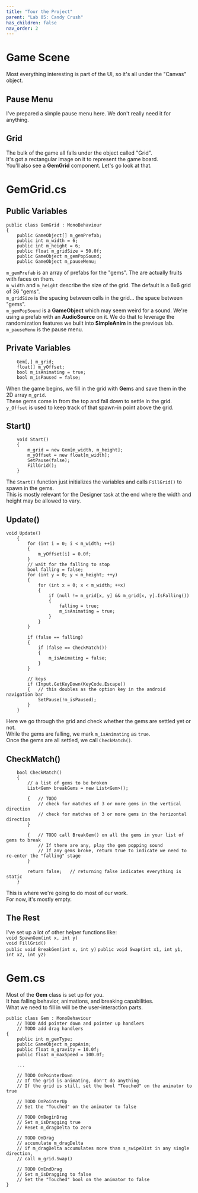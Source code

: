 ```yaml
---
title: "Tour the Project"
parent: "Lab 05: Candy Crush"
has_children: false
nav_order: 2
---
```


# Game Scene
Most everything interesting is part of the UI, so it's all under the "Canvas" object.

## Pause Menu
I've prepared a simple pause menu here. We don't really need it for anything.

## Grid
The bulk of the game all falls under the object called "Grid".\
It's got a rectangular image on it to represent the game board.\
You'll also see a **GemGrid** component. Let's go look at that.

# GemGrid.cs
## Public Variables
```
public class GemGrid : MonoBehaviour
{
    public GameObject[] m_gemPrefab;
    public int m_width = 6;
    public int m_height = 6;
    public float m_gridSize = 50.0f;
    public GameObject m_gemPopSound;
    public GameObject m_pauseMenu;
```
`m_gemPrefab` is an array of prefabs for the "gems". The are actually fruits with faces on them.\
`m_width` and `m_height` describe the size of the grid. The default is a 6x6 grid of 36 "gems".\
`m_gridSize` is the spacing between cells in the grid... the space between "gems".\
`m_gemPopSound` is a **GameObject** which may seem weird for a sound. We're using a prefab with an **AudioSource** on it.
We do that to leverage the randomization features we built into **SimpleAnim** in the previous lab.
`m_pauseMenu` is the pause menu.

## Private Variables
```
    Gem[,] m_grid;
    float[] m_yOffset;
    bool m_isAnimating = true;
    bool m_isPaused = false;
```
When the game begins, we fill in the grid with **Gem**s and save them in the 2D array `m_grid`.\
These gems come in from the top and fall down to settle in the grid. `y_Offset` is used to keep track of that spawn-in point above the grid.

## Start()
```
    void Start()
    {
        m_grid = new Gem[m_width, m_height];
        m_yOffset = new float[m_width];
        SetPause(false);
        FillGrid();
    }
```
The `Start()` function just initializes the variables and calls `FillGrid()` to spawn in the gems.\
This is mostly relevant for the Designer task at the end where the width and height may be allowed to vary.

## Update()
```
void Update()
    {
        for (int i = 0; i < m_width; ++i)
        {
            m_yOffset[i] = 0.0f;
        }
        // wait for the falling to stop
        bool falling = false;
        for (int y = 0; y < m_height; ++y)
        {
            for (int x = 0; x < m_width; ++x)
            {
                if (null != m_grid[x, y] && m_grid[x, y].IsFalling())
                {
                    falling = true;
                    m_isAnimating = true;
                }
            }
        }

        if (false == falling)
        {
            if (false == CheckMatch())
            {
                m_isAnimating = false;
            }
        }

        // keys
        if (Input.GetKeyDown(KeyCode.Escape))
        {   // this doubles as the option key in the android navigation bar
            SetPause(!m_isPaused);
        }
    }
```
Here we go through the grid and check whether the gems are settled yet or not.\
While the gems are falling, we mark `m_isAnimating` as `true`.\
Once the gems are all settled, we call `CheckMatch()`.

## CheckMatch()
```
    bool CheckMatch()
    {
        // a list of gems to be broken
        List<Gem> breakGems = new List<Gem>();

        {   // TODO
            // check for matches of 3 or more gems in the vertical direction
            // check for matches of 3 or more gems in the horizontal direction
        }

        {   // TODO call BreakGem() on all the gems in your list of gems to break
            // If there are any, play the gem popping sound
            // If any gems broke, return true to indicate we need to re-enter the "falling" stage
        }

        return false;   // returning false indicates everything is static
    }
```
This is where we're going to do most of our work.\
For now, it's mostly empty.

## The Rest
I've set up a lot of other helper functions like:\
`void SpawnGem(int x, int y)`\
`void FillGrid()`\
`public void BreakGem(int x, int y)`
`public void Swap(int x1, int y1, int x2, int y2)`

# Gem.cs
Most of the **Gem** class is set up for you.\
It has falling behavior, animations, and breaking capabilities.\
What we need to fill in will be the user-interaction parts.
```
public class Gem : MonoBehaviour
    // TODO Add pointer down and pointer up handlers
    // TODO add drag handlers
{
    public int m_gemType;
    public GameObject m_popAnim;
    public float m_gravity = 10.0f;
    public float m_maxSpeed = 100.0f;

    ...

    // TODO OnPointerDown
    // If the grid is animating, don't do anything
    // If the grid is still, set the bool "Touched" on the animator to true

    // TODO OnPointerUp
    // Set the "Touched" on the animator to false

    // TODO OnBeginDrag
    // Set m_isDragging true
    // Reset m_dragDelta to zero

    // TODO OnDrag
    // accumulate m_dragDelta
    // if m_dragDelta accumulates more than s_swipeDist in any single direction,
    // call m_grid.Swap()

    // TODO OnEndDrag
    // Set m_isDragging to false
    // Set the "Touched" bool on the animator to false
}
```


